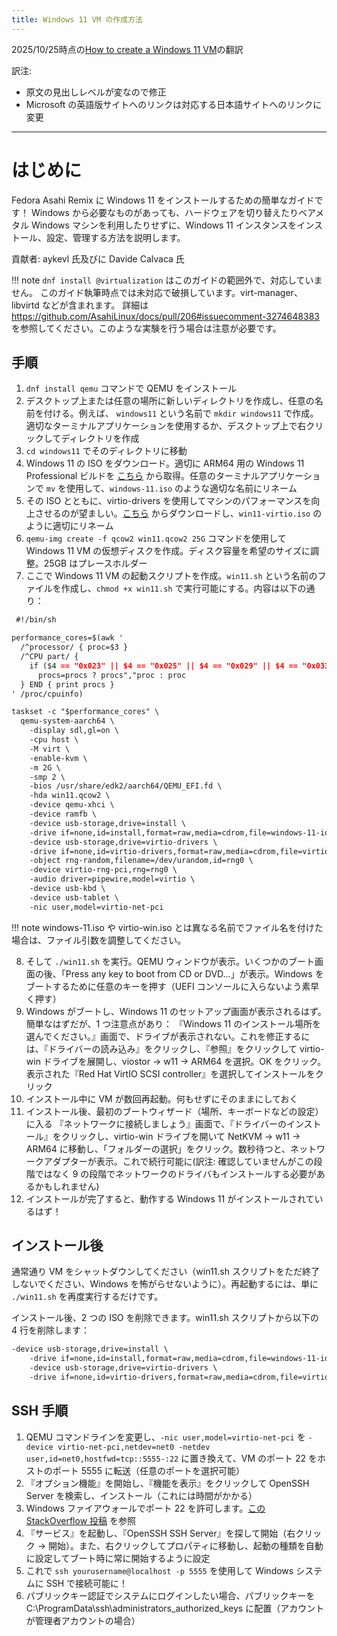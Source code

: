 ```yaml
---
title: Windows 11 VM の作成方法
---
```


2025/10/25時点の[How to create a Windows 11 VM](https://github.com/AsahiLinux/docs/blob/main/docs/sw/windows-11-vm.md)の翻訳

訳注: 
- 原文の見出しレベルが変なので修正
- Microsoft の英語版サイトへのリンクは対応する日本語サイトへのリンクに変更

---

# はじめに
Fedora Asahi Remix に Windows 11 をインストールするための簡単なガイドです！
Windows から必要なものがあっても、ハードウェアを切り替えたりベアメタル Windows マシンを利用したりせずに、Windows 11 インスタンスをインストール、設定、管理する方法を説明します。

貢献者: aykevl 氏及びに Davide Calvaca 氏

!!! note
   `dnf install @virtualization` はこのガイドの範囲外で、対応していません。
このガイド執筆時点では未対応で破損しています。virt-manager、libvirtd などが含まれます。
詳細は https://github.com/AsahiLinux/docs/pull/206#issuecomment-3274648383 を参照してください。このような実験を行う場合は注意が必要です。

## 手順
1. `dnf install qemu` コマンドで QEMU をインストール
2. デスクトップ上または任意の場所に新しいディレクトリを作成し、任意の名前を付ける。例えば、 `windows11` という名前で `mkdir windows11` で作成。適切なターミナルアプリケーションを使用するか、デスクトップ上で右クリックしてディレクトリを作成
3. `cd windows11` でそのディレクトリに移動
4. Windows 11 の ISO をダウンロード。適切に ARM64 用の Windows 11 Professional ビルドを [こちら](https://www.microsoft.com/ja-JP/software-download/windows11arm64) から取得。任意のターミナルアプリケーションで `mv` を使用して、`windows-11.iso` のような適切な名前にリネーム
5. その ISO とともに、virtio-drivers を使用してマシンのパフォーマンスを向上させるのが望ましい。[こちら](https://github.com/virtio-win/kvm-guest-drivers-windows/wiki/Driver-installation) からダウンロードし、`win11-virtio.iso` のように適切にリネーム
6. `qemu-img create -f qcow2 win11.qcow2 25G` コマンドを使用して Windows 11 VM の仮想ディスクを作成。ディスク容量を希望のサイズに調整。25GB はプレースホルダー
7. ここで Windows 11 VM の起動スクリプトを作成。`win11.sh` という名前のファイルを作成し、`chmod +x win11.sh` で実行可能にする。内容は以下の通り：

``` {.md .copy}
 #!/bin/sh

performance_cores=$(awk '
  /^processor/ { proc=$3 } 
  /^CPU part/ {
    if ($4 == "0x023" || $4 == "0x025" || $4 == "0x029" || $4 == "0x033" || $4 == "0x035" || $4 == "0x039")
      procs=procs ? procs","proc : proc
  } END { print procs }
' /proc/cpuinfo)

taskset -c "$performance_cores" \
  qemu-system-aarch64 \
    -display sdl,gl=on \
    -cpu host \
    -M virt \
    -enable-kvm \
    -m 2G \
    -smp 2 \
    -bios /usr/share/edk2/aarch64/QEMU_EFI.fd \
    -hda win11.qcow2 \
    -device qemu-xhci \
    -device ramfb \
    -device usb-storage,drive=install \
    -drive if=none,id=install,format=raw,media=cdrom,file=windows-11-iot.iso \
    -device usb-storage,drive=virtio-drivers \
    -drive if=none,id=virtio-drivers,format=raw,media=cdrom,file=virtio-win.iso \
    -object rng-random,filename=/dev/urandom,id=rng0 \
    -device virtio-rng-pci,rng=rng0 \
    -audio driver=pipewire,model=virtio \
    -device usb-kbd \
    -device usb-tablet \
    -nic user,model=virtio-net-pci
```

!!! note
    windows-11.iso や virtio-win.iso とは異なる名前でファイル名を付けた場合は、ファイル引数を調整してください。

8. そして `./win11.sh` を実行。QEMU ウィンドウが表示。いくつかのブート画面の後、「Press any key to boot from CD or DVD…」が表示。Windows をブートするために任意のキーを押す（UEFI コンソールに入らないよう素早く押す）
9. Windows がブートし、Windows 11 のセットアップ画面が表示されるはず。簡単なはずだが、1 つ注意点があり：
『Windows 11 のインストール場所を選んでください。』画面で、ドライブが表示されない。これを修正するには、『ドライバーの読み込み』をクリックし、『参照』をクリックして virtio-win ドライブを展開し、viostor → w11 → ARM64 を選択。OK をクリック。表示された『Red Hat VirtIO SCSI controller』を選択してインストールをクリック
10. インストール中に VM が数回再起動。何もせずにそのままにしておく
11. インストール後、最初のブートウィザード（場所、キーボードなどの設定）に入る
『ネットワークに接続しましょう』画面で、『ドライバーのインストール』をクリックし、virtio-win ドライブを開いて NetKVM → w11 → ARM64 に移動し、「フォルダーの選択」をクリック。数秒待つと、ネットワークアダプターが表示。これで続行可能に(訳注: 確認していませんがこの段階ではなく 9 の段階でネットワークのドライバもインストールする必要があるかもしれません)
12. インストールが完了すると、動作する Windows 11 がインストールされているはず！

## インストール後
通常通り VM をシャットダウンしてください（win11.sh スクリプトをただ終了しないでください、Windows を怖がらせないように）。再起動するには、単に `./win11.sh` を再度実行するだけです。

インストール後、2 つの ISO を削除できます。win11.sh スクリプトから以下の 4 行を削除します：
``` md
-device usb-storage,drive=install \
    -drive if=none,id=install,format=raw,media=cdrom,file=windows-11-iot.iso \
    -device usb-storage,drive=virtio-drivers \
    -drive if=none,id=virtio-drivers,format=raw,media=cdrom,file=virtio-win.iso \
```

## SSH 手順
1. QEMU コマンドラインを変更し、`-nic user,model=virtio-net-pci` を `-device virtio-net-pci,netdev=net0 -netdev user,id=net0,hostfwd=tcp::5555-:22` に置き換えて、VM のポート 22 をホストのポート 5555 に転送（任意のポートを選択可能）
2. 『オプション機能』を開始し、『機能を表示』をクリックして OpenSSH Server を検索し、インストール（これには時間がかかる）
3. Windows ファイアウォールでポート 22 を許可します。[この StackOverflow 投稿](https://stackoverflow.com/questions/68594235/allow-ssh-protocol-through-win-10-firewall) を参照
4. 『サービス』を起動し、『OpenSSH SSH Server』を探して開始（右クリック → 開始）。また、右クリックしてプロパティに移動し、起動の種類を自動に設定してブート時に常に開始するように設定
5. これで `ssh yourusername@localhost -p 5555` を使用して Windows システムに SSH で接続可能に！
6. パブリックキー認証でシステムにログインしたい場合、パブリックキーを C:\ProgramData\ssh\administrators_authorized_keys に配置（アカウントが管理者アカウントの場合）

